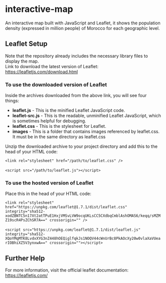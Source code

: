 # interactive-map
An interactive map built with JavaScript and Leaflet, it shows the population density (expressed in million people) of Morocco for each geographic level.

## Leaflet Setup
Note that the repository already includes the necessary library files to display the map. <br>
Link to download the latest version of Leaflet: https://leafletjs.com/download.html

### To use the downloaded version of Leaflet

Inside the archives downloaded from the above link, you will see four things:<br>

* **leaflet.js** - This is the minified Leaflet JavaScript code.<br>
* **leaflet-src.js** - This is the readable, unminified Leaflet JavaScript, which is sometimes helpful for debugging.<br>
* **leaflet.css** - This is the stylesheet for Leaflet.
* **images** - This is a folder that contains images referenced by leaflet.css. It must be in the same directory as leaflet.css

Unzip the downloaded archive to your project directory and add this to the head of your HTML code:<br>

`<link rel="stylesheet" href="/path/to/leaflet.css" />` <br>
<br>
`<script src="/path/to/leaflet.js"></script>`

### To use the hosted version of Leaflet

Place this in the head of your HTML code:

`<link rel="stylesheet" href="https://unpkg.com/leaflet@1.7.1/dist/leaflet.css" integrity="sha512-xodZBNTC5n17Xt2atTPuE1HxjVMSvLVW9ocqUKLsCC5CXdbqCmblAshOMAS6/keqq/sMZMZ19scR4PsZChSR7A==" crossorigin="" />`<br>
<br>
`<script src="https://unpkg.com/leaflet@1.7.1/dist/leaflet.js" integrity="sha512-XQoYMqMTK8LvdxXYG3nZ448hOEQiglfqkJs1NOQV44cWnUrBc8PkAOcXy20w0vlaXaVUearIOBhiXZ5V3ynxwA==" crossorigin=""></script>`

## Further Help
For more information, visit the official leaflet documentation: https://leafletjs.com/
